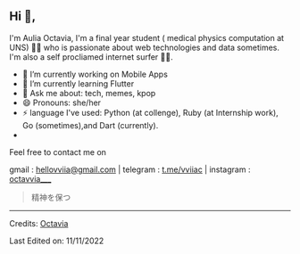 <!-- <p align="center">
	/*<a href="https://github.com/fleetimee/fleetimee">
		<img src="https://raw.githubusercontent.com/vviia/vviia/main/github-metrics.svg">
	</a>
</p> -->

## Hi 👋, 
I'm Aulia Octavia, I'm a final year student ( medical physics computation at UNS) 👩‍💻 who is passionate about web technologies and data sometimes. I'm also a self procliamed internet surfer
🏄‍♂️. 

- 🔭 I’m currently working on Mobile Apps 
- 🌱 I’m currently learning Flutter
- 💬 Ask me about: tech, memes, kpop
- 😄 Pronouns: she/her
-  ⚡ language I've used: Python (at collenge),  Ruby (at Internship work), Go (sometimes),and Dart (currently). 
-  

Feel free to contact me on

gmail : hellovviia@gmail.com | telegram : [t.me/vviiac](https://t.me/vviiac) | instagram : [octavvia___](https://instagram.com/octavvia___) 


> 精神を保つ

-----
Credits: [Octavia](https://github.com/vviia)

Last Edited on: 11/11/2022
 

